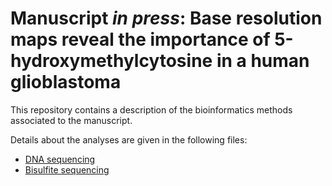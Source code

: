 # Manuscript *in press*: Base resolution maps reveal the importance of 5-hydroxymethylcytosine in a human glioblastoma

This repository contains a description of the bioinformatics methods associated to the manuscript.

Details about the analyses are given in the following files:

- [DNA sequencing](dnaseq_processing.md)
- [Bisulfite sequencing](bsseq_processing.md)
